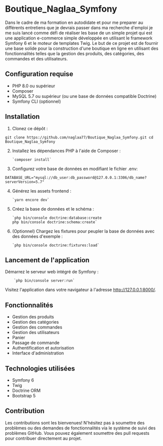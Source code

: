 # Boutique_Naglaa_Symfony

Dans le cadre de ma formation en autodidate et pour me preparer au différents entretiens que je devrais passer dans ma recherche d'emploi je me suis lancé comme défi de réaliser les base de un simple projet qui est une application e-commerce simple développée en utilisant le framework Symfony 6 et le moteur de templates Twig. Le but de ce projet est de fournir une base solide pour la construction d'une boutique en ligne en utilisant des fonctionnalités telles que la gestion des produits, des catégories, des commandes et des utilisateurs.

## Configuration requise

- PHP 8.0 ou supérieur
- Composer
- MySQL 5.7 ou supérieur (ou une base de données compatible Doctrine)
- Symfony CLI (optionnel)

## Installation

1. Clonez ce dépôt :

`git clone https://github.com/naglaa77/Boutique_Naglaa_Symfony.git
cd Boutique_Naglaa_Symfony `

2.  Installez les dépendances PHP à l'aide de Composer :

        `composer install`

3.  Configurez votre base de données en modifiant le fichier .env:

`DATABASE_URL="mysql://db_user:db_password@127.0.0.1:3306/db_name?serverVersion=5.7"`

4.  Générez les assets frontend :

        `yarn encore dev`

5.  Créez la base de données et le schéma :

        `php bin/console doctrine:database:create
        php bin/console doctrine:schema:create`

6.  (Optionnel) Chargez les fixtures pour peupler la base de données avec des données d'exemple :

        `php bin/console doctrine:fixtures:load`

## Lancement de l'application

Démarrez le serveur web intégré de Symfony :

        `php bin/console server:run`

Visitez l'application dans votre navigateur à l'adresse http://127.0.0.1:8000/.

## Fonctionnalités

- Gestion des produits
- Gestion des catégories
- Gestion des commandes
- Gestion des utilisateurs
- Panier
- Passage de commande
- Authentification et autorisation
- Interface d'administration

## Technologies utilisées

- Symfony 6
- Twig
- Doctrine ORM
- Bootstrap 5

## Contribution

Les contributions sont les bienvenues! N'hésitez pas à soumettre des problèmes ou des demandes de fonctionnalités via le système de suivi des problèmes GitHub. Vous pouvez également soumettre des pull requests pour contribuer directement au projet.
